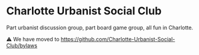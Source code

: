 # Charlotte Urbanist Social Club

Part urbanist discussion group, part board game group, all fun in Charlotte.

⚠️ We have moved to https://github.com/Charlotte-Urbanist-Social-Club/bylaws

